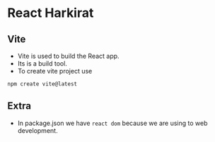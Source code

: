 # React Harkirat

## Vite 
- Vite is used to build the React app.
- Its is a build tool.
- To create vite project use
```js
npm create vite@latest
```
## Extra
- In package.json we have `react dom` because we are using to web development.
